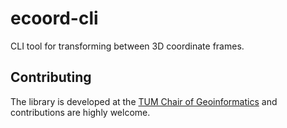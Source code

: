 # ecoord-cli

CLI tool for transforming between 3D coordinate frames.

## Contributing

The library is developed at the [TUM Chair of Geoinformatics](https://github.com/tum-gis) and contributions are highly welcome.
